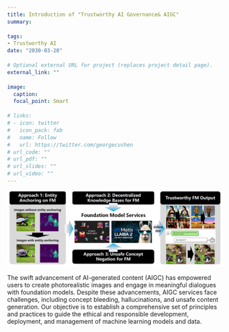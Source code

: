 ```yaml
---
title: Introduction of "Trustworthy AI Governance& AIGC"
summary: 

tags:
- Trustworthy AI
date: "2030-03-20"

# Optional external URL for project (replaces project detail page).
external_link: ""

image:
  caption: 
  focal_point: Smart

# links:
# - icon: twitter
#   icon_pack: fab
#   name: Follow
#   url: https://twitter.com/georgecushen
# url_code: ""
# url_pdf: ""
# url_slides: ""
# url_video: ""
---
```



![](1.png)


<!-- ### **1. Heterogeneous Data & Resource Constraints: Batch Size Adaptation** -->
The swift advancement of AI-generated content (AIGC) has empowered users to create photorealistic images and engage in meaningful dialogues with foundation models. Despite these advancements, AIGC services face challenges, including concept bleeding, hallucinations, and unsafe content generation. Our objective is to establish a comprehensive set of principles and practices to guide the ethical and responsible development, deployment, and management of machine learning models and data.
